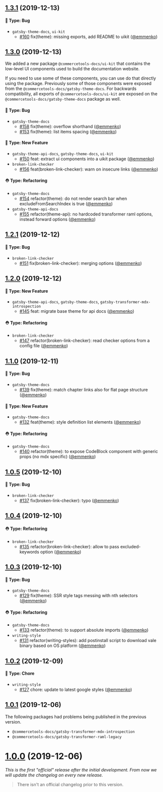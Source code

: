 ## [1.3.1](https://github.com/commercetools/commercetools-docs-kit/compare/v1.3.0...v1.3.1) (2019-12-13)

#### 🐛 Type: Bug

- `gatsby-theme-docs`, `ui-kit`
  - [#160](https://github.com/commercetools/commercetools-docs-kit/pull/160) fix(theme): missing exports, add README to uikit ([@emmenko](https://github.com/emmenko))

## [1.3.0](https://github.com/commercetools/commercetools-docs-kit/compare/v1.2.1...v1.3.0) (2019-12-13)

We added a new package `@commercetools-docs/ui-kit` that contains the low-level UI components used to build the documentation website.

If you need to use some of these components, you can use do that directly using the package. Previously some of those components were exposed from the `@commercetools-docs/gatsby-theme-docs`. For backwards compatibility, all exports of `@commercetools-docs/ui-kit` are exposed on the `@commercetools-docs/gatsby-theme-docs` package as well.

#### 🐛 Type: Bug

- `gatsby-theme-docs`
  - [#158](https://github.com/commercetools/commercetools-docs-kit/pull/158) fix(theme): overflow shorthand ([@emmenko](https://github.com/emmenko))
  - [#153](https://github.com/commercetools/commercetools-docs-kit/pull/153) fix(theme): list items spacing ([@emmenko](https://github.com/emmenko))

#### 🚀 Type: New Feature

- `gatsby-theme-api-docs`, `gatsby-theme-docs`, `ui-kit`
  - [#150](https://github.com/commercetools/commercetools-docs-kit/pull/150) feat: extract ui components into a uikit package ([@emmenko](https://github.com/emmenko))
- `broken-link-checker`
  - [#156](https://github.com/commercetools/commercetools-docs-kit/pull/156) feat(broken-link-checker): warn on insecure links ([@emmenko](https://github.com/emmenko))

#### ⛑ Type: Refactoring

- `gatsby-theme-docs`
  - [#154](https://github.com/commercetools/commercetools-docs-kit/pull/154) refactor(theme): do not render search bar when excludeFromSearchIndex is true ([@emmenko](https://github.com/emmenko))
- `gatsby-theme-api-docs`
  - [#155](https://github.com/commercetools/commercetools-docs-kit/pull/155) refactor(theme-api): no hardcoded transformer raml options, instead forward options ([@emmenko](https://github.com/emmenko))

## [1.2.1](https://github.com/commercetools/commercetools-docs-kit/compare/v1.2.0...v1.2.1) (2019-12-12)

#### 🐛 Type: Bug

- `broken-link-checker`
  - [#151](https://github.com/commercetools/commercetools-docs-kit/pull/151) fix(broken-link-checker): merging options ([@emmenko](https://github.com/emmenko))

## [1.2.0](https://github.com/commercetools/commercetools-docs-kit/compare/v1.1.0...v1.2.0) (2019-12-12)

#### 🚀 Type: New Feature

- `gatsby-theme-api-docs`, `gatsby-theme-docs`, `gatsby-transformer-mdx-introspection`
  - [#145](https://github.com/commercetools/commercetools-docs-kit/pull/145) feat: migrate base theme for api docs ([@emmenko](https://github.com/emmenko))

#### ⛑ Type: Refactoring

- `broken-link-checker`
  - [#147](https://github.com/commercetools/commercetools-docs-kit/pull/147) refactor(broken-link-checker): read checker options from a config file ([@emmenko](https://github.com/emmenko))

## [1.1.0](https://github.com/commercetools/commercetools-docs-kit/compare/v1.0.5...v1.1.0) (2019-12-11)

#### 🐛 Type: Bug

- `gatsby-theme-docs`
  - [#139](https://github.com/commercetools/commercetools-docs-kit/pull/139) fix(theme): match chapter links also for flat page structure ([@emmenko](https://github.com/emmenko))

#### 🚀 Type: New Feature

- `gatsby-theme-docs`
  - [#132](https://github.com/commercetools/commercetools-docs-kit/pull/132) feat(theme): style definition list elements ([@emmenko](https://github.com/emmenko))

#### ⛑ Type: Refactoring

- `gatsby-theme-docs`
  - [#140](https://github.com/commercetools/commercetools-docs-kit/pull/140) refactor(theme): to expose CodeBlock component with generic props (no mdx specific) ([@emmenko](https://github.com/emmenko))

## [1.0.5](https://github.com/commercetools/commercetools-docs-kit/compare/v1.0.4...v1.0.5) (2019-12-10)

#### 🐛 Type: Bug

- `broken-link-checker`
  - [#137](https://github.com/commercetools/commercetools-docs-kit/pull/137) fix(broken-link-checker): typo ([@emmenko](https://github.com/emmenko))

## [1.0.4](https://github.com/commercetools/commercetools-docs-kit/compare/v1.0.3...v1.0.4) (2019-12-10)

#### ⛑ Type: Refactoring

- `broken-link-checker`
  - [#135](https://github.com/commercetools/commercetools-docs-kit/pull/135) refactor(broken-link-checker): allow to pass excluded-keywords option ([@emmenko](https://github.com/emmenko))

## [1.0.3](https://github.com/commercetools/commercetools-docs-kit/compare/v1.0.2...v1.0.3) (2019-12-10)

#### 🐛 Type: Bug

- `gatsby-theme-docs`
  - [#129](https://github.com/commercetools/commercetools-docs-kit/pull/129) fix(theme): SSR style tags messing with nth selectors ([@emmenko](https://github.com/emmenko))

#### ⛑ Type: Refactoring

- `gatsby-theme-docs`
  - [#133](https://github.com/commercetools/commercetools-docs-kit/pull/133) refactor(theme): to support absolute imports ([@emmenko](https://github.com/emmenko))
- `writing-style`
  - [#131](https://github.com/commercetools/commercetools-docs-kit/pull/131) refactor(writing-styles): add postinstall script to download vale binary based on OS platform ([@emmenko](https://github.com/emmenko))

## [1.0.2](https://github.com/commercetools/commercetools-docs-kit/compare/v1.0.1...v1.0.2) (2019-12-09)

#### 🔮 Type: Chore

- `writing-style`
  - [#127](https://github.com/commercetools/commercetools-docs-kit/pull/127) chore: update to latest google styles ([@emmenko](https://github.com/emmenko))

## [1.0.1](https://github.com/commercetools/commercetools-docs-kit/compare/v1.0.0...v1.0.1) (2019-12-06)

The following packages had problems being published in the previous version.

- `@commercetools-docs/gatsby-transformer-mdx-introspection`
- `@commercetools-docs/gatsby-transformer-raml-legacy`

# [1.0.0](https://github.com/commercetools/commercetools-docs-kit/tree/v1.0.0) (2019-12-06)

_This is the first "official" release after the initial development. From now we will update the changelog on every new release._

> There isn't an official changelog prior to this version.

